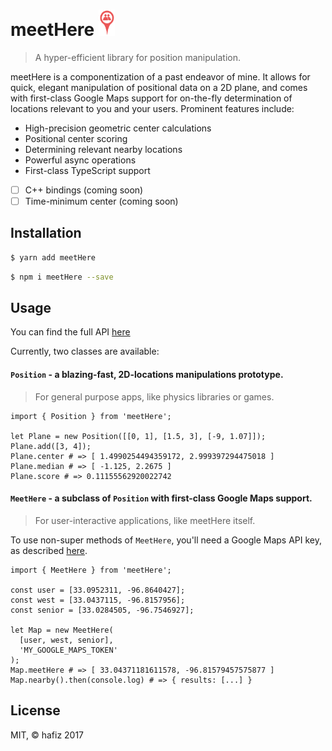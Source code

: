 # meetHere <img src="./meetHere.svg" style="height:1.5em"/>
> A hyper-efficient library for position manipulation.

meetHere is a componentization of a past endeavor of mine. It allows for quick,
elegant manipulation of positional data on a 2D plane, and comes with
first-class Google Maps support for on-the-fly determination of locations
relevant to you and your users. Prominent features include:
* High-precision geometric center calculations
* Positional center scoring
* Determining relevant nearby locations
* Powerful async operations
* First-class TypeScript support
- [ ] C++ bindings (coming soon)
- [ ] Time-minimum center (coming soon)

## Installation
```bash
$ yarn add meetHere
```

```bash
$ npm i meetHere --save
```

## Usage
You can find the full API [here]()

Currently, two classes are available:

#### `Position` - a blazing-fast, 2D-locations manipulations prototype.
> For general purpose apps, like physics libraries or games.

```
import { Position } from 'meetHere';

let Plane = new Position([[0, 1], [1.5, 3], [-9, 1.07]]);
Plane.add([3, 4]);
Plane.center # => [ 1.4990254494359172, 2.999397294475018 ]
Plane.median # => [ -1.125, 2.2675 ]
Plane.score # => 0.11155562920022742
```

#### `MeetHere` - a subclass of `Position` with first-class Google Maps support.
> For user-interactive applications, like meetHere itself.

To use non-super methods of `MeetHere`, you'll need a Google Maps API key, as
described
[here](https://github.com/googlemaps/google-maps-services-js#api-keys).

```
import { MeetHere } from 'meetHere';

const user = [33.0952311, -96.8640427];
const west = [33.0437115, -96.8157956];
const senior = [33.0284505, -96.7546927];

let Map = new MeetHere(
  [user, west, senior],
  'MY_GOOGLE_MAPS_TOKEN'
);
Map.meetHere # => [ 33.04371181611578, -96.81579457575877 ]
Map.nearby().then(console.log) # => { results: [...] }
```

## License
MIT, &copy; hafiz 2017
